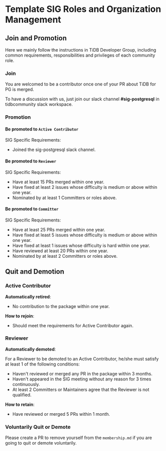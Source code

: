 # Template SIG Roles and Organization Management

## Join and Promotion

Here we mainly follow the instructions in TiDB Developer Group, including common requirements, responsibilities and privileges of each community role.

### Join

You are welcomed to be a contributor once one of your PR about TiDB for PG is merged.

To have a discussion with us, just join our slack channel **#sig-postgresql** in tidbcommunity slack workspace.

### Promotion

#### Be promoted to `Active Contributor`

SIG Specific Requirements:

* Joined the sig-postgresql slack channel.

#### Be promoted to `Reviewer`

SIG Specific Requirements:

* Have at least 15 PRs merged within one year.
* Have fixed at least 2 issues whose difficulty is medium or above within one year.
* Nominated by at least 1 Committers or roles above.


#### Be promoted to `Committer`

SIG Specific Requirements:

* Have at least 25 PRs merged within one year.
* Have fixed at least 5 issues whose difficulty is medium or above within one year.
* Have fixed at least 1 issues whose difficulty is hard within one year.
* Have reviewed at least 20 PRs within one year.
* Nominated by at least 2 Committers or roles above.

## Quit and Demotion

### Active Contributor

**Automatically retired**:

* No contribution to the package within one year.

**How to rejoin**:

* Should meet the requirements for Active Contributor again.

### Reviewer

**Automatically demoted**:

For a Reviewer to be demoted to an Active Contributor, he/she must satisfy at least 1 of the following conditions:

* Haven't reviewed or merged any PR in the package within 3 months.
* Haven't appeared in the SIG meeting without any reason for 3 times continuously.
* At least 2 Committers or Maintainers agree that the Reviewer is not qualified.

**How to retain**:

* Have reviewed or merged 5 PRs within 1 month.

### Voluntarily Quit or Demote

Please create a PR to remove yourself from the `membership.md` if you are going to quit or demote voluntarily.
